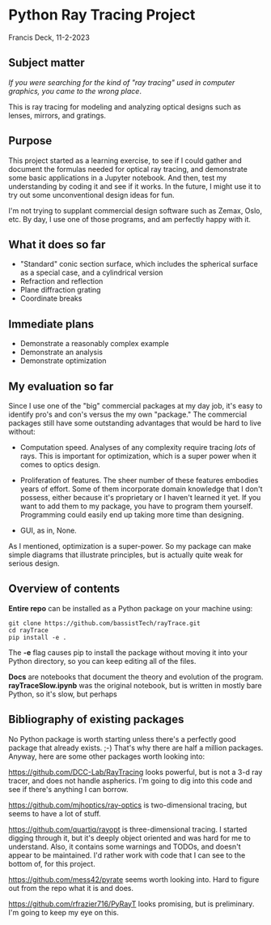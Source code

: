 # Python Ray Tracing Project

Francis Deck, 11-2-2023

## Subject matter

*If you were searching for the kind of "ray tracing" used in computer graphics, you came to the wrong place*.

This is ray tracing for modeling and analyzing optical designs such as lenses, mirrors, and gratings.

## Purpose

This project started as a learning exercise, to see if I could gather and document the formulas needed for optical ray tracing, and demonstrate some basic applications in a Jupyter notebook. And then, test my understanding by coding it and see if it works. In the future, I might use it to try out some unconventional design ideas for fun.

I'm not trying to supplant commercial design software such as Zemax, Oslo, etc. By day, I use one of those programs, and am perfectly happy with it.

## What it does so far
* "Standard" conic section surface, which includes the spherical surface as a special case, and a cylindrical version
* Refraction and reflection
* Plane diffraction grating
* Coordinate breaks

## Immediate plans
* Demonstrate a reasonably complex example
* Demonstrate an analysis
* Demonstrate optimization

## My evaluation so far
Since I use one of the "big" commercial packages at my day job, it's easy to identify pro's and con's versus the my own "package." The commercial packages still have some outstanding advantages that would be hard to live without:

* Computation speed. Analyses of any complexity require tracing *lots* of rays. This is important for optimization, which is a super power when it comes to optics design.

* Proliferation of features. The sheer number of these features embodies years of effort. Some of them incorporate domain knowledge that I don't possess, either because it's proprietary or I haven't learned it yet. If you want to add them to my package, you have to program them yourself. Programming could easily end up taking more time than designing.

* GUI, as in, None.

As I mentioned, optimization is a super-power. So my package can make simple diagrams that illustrate principles, but is actually quite weak for serious design.

## Overview of contents

**Entire repo** can be installed as a Python package on your machine using:
	
	git clone https://github.com/bassistTech/rayTrace.git
	cd rayTrace
	pip install -e .
	
The **-e** flag causes pip to install the package without moving it into your Python directory, so you can keep editing all of the files.

**Docs** are notebooks that document the theory and evolution of the program. **rayTraceSlow.ipynb** was the original notebook, but is written in mostly bare Python, so it's slow, but perhaps

## Bibliography of existing packages

No Python package is worth starting unless there's a perfectly good package that already exists. ;-) That's why there are half a million packages. Anyway, here are some other packages worth looking into:

https://github.com/DCC-Lab/RayTracing looks powerful, but is not a 3-d ray tracer, and does not handle aspherics. I'm going to dig into this code and see if there's anything I can borrow.

https://github.com/mjhoptics/ray-optics is two-dimensional tracing, but seems to have a lot of stuff.

https://github.com/quartiq/rayopt is three-dimensional tracing. I started digging through it, but it's deeply object oriented and was hard for me to understand. Also, it contains some warnings and TODOs, and doesn't appear to be maintained. I'd rather work with code that I can see to the bottom of, for this project.

https://github.com/mess42/pyrate seems worth looking into. Hard to figure out from the repo what it is and does.

https://github.com/rfrazier716/PyRayT looks promising, but is preliminary. I'm going to keep my eye on this.